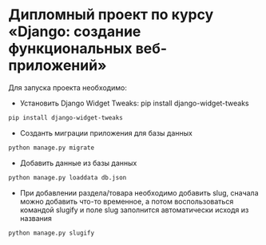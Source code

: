 # Дипломный проект по курсу «Django: создание функциональных веб-приложений»

Для запуска проекта необходимо:

* Установить Django Widget Tweaks: pip install django-widget-tweaks
```bash
pip install django-widget-tweaks
```

* Созданть миграции приложения для базы данных
```bash
python manage.py migrate
```

* Добавить данные из базы данных
```bash
python manage.py loaddata db.json
```

* При добавлении раздела/товара необходимо добавить slug, сначала можно добавить что-то временное, а потом
   воспользоваться командой slugify и поле slug заполнится автоматически исходя из названия
```bash
python manage.py slugify
```